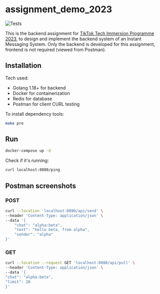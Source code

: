 # assignment_demo_2023

![Tests](https://github.com/TikTokTechImmersion/assignment_demo_2023/actions/workflows/test.yml/badge.svg)

This is the backend assignment for [TikTok Tech Immersion Programme 2023](https://bytedance.sg.feishu.cn/docx/CEusdOSGHody93xCekHlbBOvgGR), to design and implement the backend system of an Instant Messaging System.
Only the backend is developed for this assignment, frontend is not required (viewed from Postman).

## Installation

Tech used:

- Golang 1.18+ for backend
- Docker for containerization
- Redis for database
- Postman for client CURL testing

To install dependency tools:

```bash
make pre
```

## Run

```bash
docker-compose up -d
```

Check if it's running:

```bash
curl localhost:8080/ping
```

## Postman screenshots
### POST
```bash
curl --location 'localhost:8080/api/send' \
--header 'Content-Type: application/json' \
--data '{
    "chat": "alpha:beta",
    "text": "hello beta, from alpha",
    "sender": "alpha"
}'
```
### GET
```bash
curl --location --request GET 'localhost:8080/api/pull' \
--header 'Content-Type: application/json' \
--data '{
"chat": "alpha:beta",
"limit": 20
}'
```
